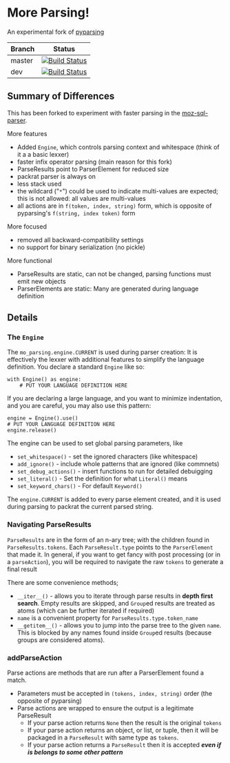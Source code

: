 # More Parsing!

An experimental fork of [pyparsing](https://github.com/pyparsing/pyparsing)


|Branch      |Status   |
|------------|---------|
|master      | [![Build Status](https://travis-ci.org/klahnakoski/mo-parsing.svg?branch=master)](https://travis-ci.org/mozilla/moz-sql-parser) |
|dev         | [![Build Status](https://travis-ci.org/klahnakoski/mo-parsing.svg?branch=dev)](https://travis-ci.org/mozilla/moz-sql-parser)    |


## Summary of Differences

This has been forked to experiment with faster parsing in the [moz-sql-parser](https://github.com/klahnakoski/moz-sql-parser).

More features

* Added `Engine`, which controls parsing context and whitespace (think of it a a basic lexxer)
* faster infix operator parsing (main reason for this fork)
* ParseResults point to ParserElement for reduced size
* packrat parser is always on
* less stack used 
* the wildcard ("`*`") could be used to indicate multi-values are expected; this is not allowed: all values are multi-values
* all actions are in `f(token, index, string)` form, which is opposite of pyparsing's `f(string, index token)` form


More focused 

* removed all backward-compatibility settings
* no support for binary serialization (no pickle)

More functional

* ParseResults are static, can not be changed, parsing functions must emit new objects
* ParserElements are static: Many are generated during language definition

## Details

### The `Engine`

The `mo_parsing.engine.CURRENT` is used during parser creation: It is effectively the lexxer with additional features to simplify the language definition.  You declare a standard `Engine` like so:

    with Engine() as engine:
        # PUT YOUR LANGUAGE DEFINITION HERE

If you are declaring a large language, and you want to minimize indentation, and you are careful, you may also use this pattern:

    engine = Engine().use()
    # PUT YOUR LANGUAGE DEFINITION HERE
    engine.release()

The engine can be used to set global parsing parameters, like

* `set_whitespace()` - set the ignored characters (like whitespace)
* `add_ignore()` - include whole patterns that are ignored (like commnets)
* `set_debug_actions()` - insert functions to run for detailed debuigging
* `set_literal()` - Set the definition for what `Literal()` means
* `set_keyword_chars()` - For default `Keyword()`

The `engine.CURRENT` is added to every parse element created, and it is used during parsing to packrat the current parsed string.    


### Navigating ParseResults

`ParseResults` are in the form of an n-ary tree; with the children found in `ParseResults.tokens`.  Each `ParseResult.type` points to the `ParserElement` that made it.  In general, if you want to get fancy with post processing (or in a `parseAction`), you will be required to navigate the raw `tokens` to generate a final result

There are some convenience methods;  
* `__iter__()` - allows you to iterate through parse results in **depth first search**. Empty results are skipped, and `Group`ed  results are treated as atoms (which can be further iterated if required) 
* `name` is a convenient property for `ParseResults.type.token_name`
* `__getitem__()` - allows you to jump into the parse tree to the given `name`. This is blocked by any names found inside `Group`ed results (because groups are considered atoms).      

### addParseAction

Parse actions are methods that are run after a ParserElement found a match. 

* Parameters must be accepted in `(tokens, index, string)` order (the opposite of pyparsing)
* Parse actions are wrapped to ensure the output is a legitimate ParseResult
  * If your parse action returns `None` then the result is the original `tokens`
  * If your parse action returns an object, or list, or tuple, then it will be packaged in a `ParseResult` with same type as `tokens`.
  * If your parse action returns a `ParseResult` then it is accepted ***even if is belongs to some other pattern***
  
